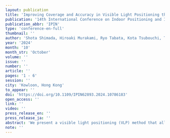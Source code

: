 ```yaml
---
layout: publication
title: 'Improving Coverage and Accuracy in Visible Light Positioning through Ceiling Reflection Modeling'
publication: '14th International Conference on Indoor Positioning and Indoor Navigation'
publication_abbr: 'IPIN'
type: 'conference-en-full'
thumbnail: ''
author: 'Shota Shimada, Hiroaki Murakami, Ryo Tabata, Kota Tsubouchi, Takuya Sasatani, Yoshihiro Kawahara, and Masanori Sugimoto'
year: '2024'
month: '10'
month_str: 'October'
volume: ''
issue: ''
number: ''
article: ''
pages: '1 - 6'
session: ''
city: 'Kowloon, Hong Kong'
to_appear: ''
doi: 'https://doi.org/10.1109/IPIN62893.2024.10786183'
open_access: ''
link: ''
video: ''
press_release_en: ''
press_release_ja: ''
abstract: 'We present a visible light positioning (VLP) method that allows indoor positioning using a smartphone camera with a narrow field of view (FoV). Our method employs omni-directional LEDs, each modulated at a unique frequency, mounted on the ceiling. The system calculates the 2-D position and azimuth of the smartphone by analyzing the brightness of ceiling reflection captured by the user’s smartphone front camera. This approach does not necessitate a direct line-of-sight to the LEDs, effectively overcomes the FoV limitations, and enables positioning over a wider space. We model the ceiling reflection as a transmission path between the LEDs and the ceiling, improving coverage and accuracy of estimation for the user’s position and azimuth compared to previous work. In experiments with two LEDs placed 2.6 m apart, our method covered a space over ten times larger than traditional methods, achieving coverage of 50 m^2 with a mean absolute error (MAE) in the positioning of 0.46 m and an MAE in azimuth estimation of 13.0 deg.'
note: ''
---
```

